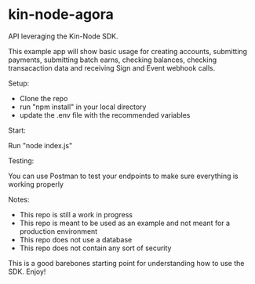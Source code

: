 # kin-node-agora

API leveraging the Kin-Node SDK.

This example app will show basic usage for creating accounts, submitting payments, submitting batch earns, checking balances, checking transacaction data and receiving Sign and Event webhook calls.

Setup:

- Clone the repo
- run "npm install" in your local directory
- update the .env file with the recommended variables

Start:

Run "node index.js"

Testing:

You can use Postman to test your endpoints to make sure everything is working properly

Notes:

- This repo is still a work in progress
- This repo is meant to be used as an example and not meant for a production environment
- This repo does not use a database
- This repo does not contain any sort of security

This is a good barebones starting point for understanding how to use the SDK. Enjoy!